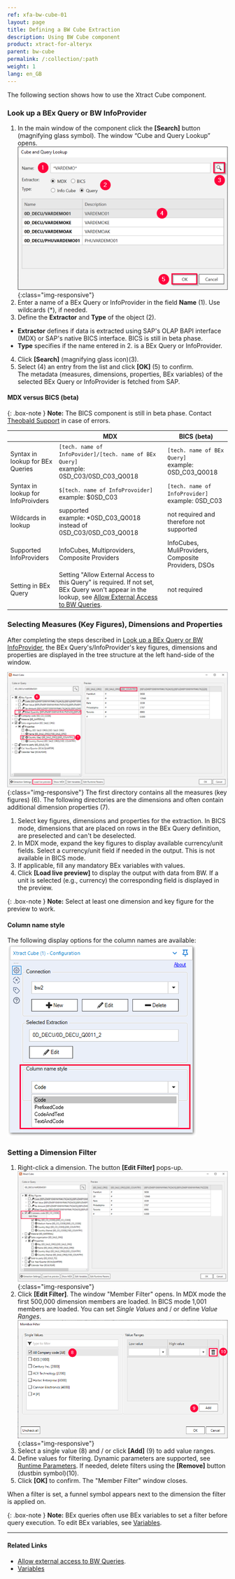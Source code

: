```yaml
---
ref: xfa-bw-cube-01
layout: page
title: Defining a BW Cube Extraction
description: Using BW Cube component
product: xtract-for-alteryx
parent: bw-cube
permalink: /:collection/:path
weight: 1
lang: en_GB
---
```

The following section shows how to use the Xtract Cube component. <br>

### Look up a BEx Query or BW InfoProvider
1. In the main window of the component click the **[Search]** button (magnifying glass symbol). The window “Cube and Query Lookup” opens.
![Cube Query search](/img/content/xfa/xfa_cube-query-look.png){:class="img-responsive"}
2. Enter a name of a BEx Query or InfoProvider in the field **Name** (1). Use wildcards (*), if needed.
3. Define the **Extractor** and **Type** of the object (2).<br>
- **Extractor** defines if data is extracted using SAP's OLAP BAPI interface (MDX) or SAP's native BICS interface. BICS is still in beta phase.
- **Type** specifies if the name entered in 2. is a BEx Query or InfoProvider.
4. Click **[Search]** (magnifying glass icon)(3).
5. Select (4) an entry from the list and click **[OK]** (5) to confirm. <br>
The metadata (measures, dimensions, properties, BEx variables) of the selected BEx Query or InfoProvider is fetched from SAP.

#### MDX versus BICS (beta)

{: .box-note }
**Note:** The BICS component is still in beta phase. Contact [Theobald Support](mailto:support@theobald-software.com) in case of errors.

|                                    | MDX                                                                                         | BICS (beta)                                        |
|------------------------------------|---------------------------------------------------------------------------------------------|----------------------------------------------------|
| Syntax in lookup for BEx Queries   | `[tech. name of InfoPovider]/[tech. name of BEx Query]` <br /> example: 0SD_C03/0SD_C03_Q0018        | `[tech. name of BEx Query]` <br /> example: 0SD_C03_Q0018   |
| Syntax in lookup for InfoProivders | `$[tech. name of InfoProvoider]`  <br /> example: $0SD_C03                                            | `[tech. name of InfoProvider]` <br /> example: 0SD_C03      |
| Wildcards in lookup                | supported<br /> example: *0SD_C03_Q0018 instead of 0SD_C03/0SD_C03_Q0018                          | not required and therefore not supported           |
| Supported InfoProviders            | InfoCubes, Multiproviders, Composite Providers                                              | InfoCubes, MuliProviders, Composite Providers, DSOs |
| Setting in BEx Query               | Setting "Allow External Access to this Query" is required. If not set, BEx Query won't appear in the lookup, see [Allow External Access to BW Queries](https://kb.theobald-software.com/general/allow-external-access-to-bw-queries). | not required                                       |


 
### Selecting Measures (Key Figures), Dimensions and Properties
After completing the steps described in [Look up a BEx Query or BW InfoProvider](#look-up-a-bex-query-or-bw-infoprovider), the BEx Query's/InfoProvider's key figures, dimensions and properties are displayed in the tree structure at the left hand-side of the window. <br>

![Query Structure](/img/content/xfa/xfa_cube-query-select.png){:class="img-responsive"}
The first directory contains all the measures (key figures) (6). 
The following directories are the dimensions and often contain additional dimension properties (7). <br>

1. Select key figures, dimensions and properties for the extraction. 
In BICS mode, dimensions that are placed on rows in the BEx Query definition, are preselected and can't be deselected.
2. In MDX mode, expand the key figures to display available currency/unit fields. 
Select a currency/unit field if needed in the output. This is not available in BICS mode.
3. If applicable, fill any mandatory BEx variables with values.
4. Click **[Load live preview]** to display the output with data from BW. 
If a unit is selected (e.g., currency) the corresponding field is displayed in the preview.

{: .box-note }
**Note:** Select at least one dimension and key figure for the preview to work.

#### Column name style

The following display options for the column names are available: <br>
![Column name style](/img/content/xfa/xfa_cube_column_name_style.png)

### Setting a Dimension Filter 
1. Right-click a dimension. The button **[Edit Filter]** pops-up.
![Query Filter](/img/content/xfa/xfa_cube-query-filter.png){:class="img-responsive"}
2. Click **[Edit Filter]**. The window "Member Filter" opens. 
In MDX mode the first 500,000 dimension members are loaded. 
In BICS mode 1,001 members are loaded. 
You can set *Single Values* and / or define *Value Ranges*.
![Query Filter Define](/img/content/xfa/xfa_cube-query-filter-def.png){:class="img-responsive"}
3. Select a single value (8) and / or  click **[Add]** (9) to add value ranges. 
4. Define values for filtering. Dynamic parameters are supported, see [Runtime Parameters](./edit-runtime-parameters). If needed, delete filters using the **[Remove]** button (dustbin symbol)(10).
5. Click **[OK]** to confirm. The "Member Filter" window closes.

When a filter is set, a funnel symbol appears next to the dimension the filter is applied on.

{: .box-note }
**Note:** BEx queries often use BEx variables to set a filter before query execution. To edit BEx variables, see [Variables](./bw-cube-variables).

****
#### Related Links
- [Allow external access to BW Queries](https://kb.theobald-software.com/general/allow-external-access-to-bw-queries).
- [Variables](./bw-cube-variables)
